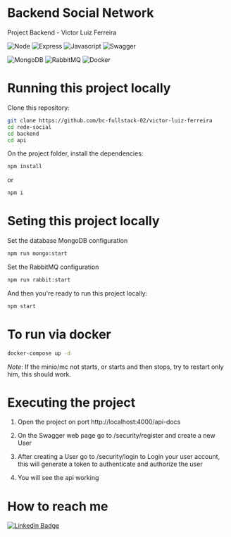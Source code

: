 # Backend Social Network
Project Backend - Victor Luiz Ferreira


![Node](https://img.shields.io/badge/Node.js-43853D?style=for-the-badge&logo=node.js&logoColor=white)
![Express](https://img.shields.io/badge/express.js-%23404d59.svg?style=for-the-badge&logo=express&logoColor=%2361DAFB)
![Javascript](https://img.shields.io/badge/JavaScript-323330?style=for-the-badge&logo=javascript&logoColor=F7DF1E)
![Swagger](https://img.shields.io/badge/Swagger-83eb2?style=for-the-badge&logo=swagger&logoColor=black)

![MongoDB](https://img.shields.io/badge/MongoDB-183a43?style=for-the-badge&logo=mongodb&logoColor=green)
![RabbitMQ](https://img.shields.io/badge/RabbitMQ-aaafc4?style=for-the-badge&logo=rabbitmq&logoColor=orange)
![Docker](https://img.shields.io/badge/Docker-99a2a6?style=for-the-badge&logo=docker&logoColor=blue)
# Running this project locally

Clone this repository:

```sh
git clone https://github.com/bc-fullstack-02/victor-luiz-ferreira
cd rede-social
cd backend
cd api
```

On the project folder, install the dependencies:

```sh
npm install
```

or 

```sh
npm i
```

# Seting this project locally

Set the database MongoDB configuration

```sh
npm run mongo:start
```

Set the RabbitMQ configuration

```sh
npm run rabbit:start
```

And then you're ready to run this project locally:

```sh
npm start
```

# To run via docker

```sh
docker-compose up -d
```

*Note*: If the minio/mc not starts, or starts and then stops, try to restart only him, this should work.

# Executing the project

1) Open the project on port http://localhost:4000/api-docs 

2) On the Swagger web page go to /security/register and create a new User

3) After creating a User go to /security/login to Login your user account, this will generate a token to authenticate and authorize the user

4) You will see the api working


# How to reach me

[![Linkedin Badge](https://img.shields.io/badge/-LinkedIn-blue?style=flat-square&logo=Linkedin&logoColor=white&link=https://www.linkedin.com/in/victor-luiz-ferreira-501637195/)](https://www.linkedin.com/in/victor-luiz-ferreira-501637195/)
